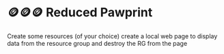 # 🪙🪙🪙 Reduced Pawprint
Create some resources (of your choice) create a local web page to display data from the resource group and destroy the RG from the page 